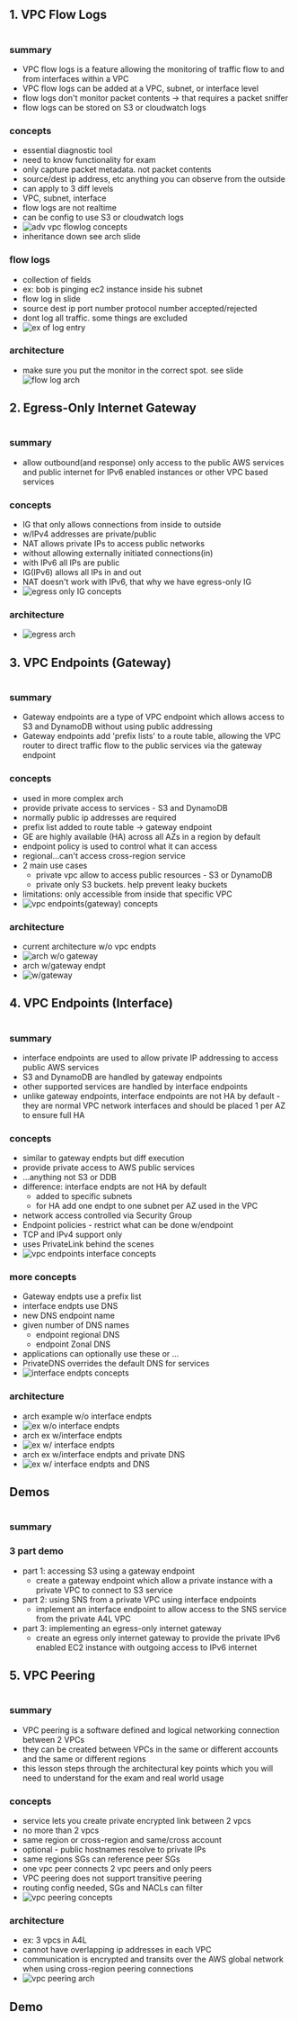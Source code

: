 ## 1. VPC Flow Logs

#

### summary

- VPC flow logs is a feature allowing the monitoring of traffic flow to and from interfaces within a VPC
- VPC flow logs can be added at a VPC, subnet, or interface level
- flow logs don't monitor packet contents -> that requires a packet sniffer
- flow logs can be stored on S3 or cloudwatch logs

### concepts

- essential diagnostic tool
- need to know functionality for exam
- only capture packet metadata. not packet contents
- source/dest ip address, etc anything you can observe from the outside
- can apply to 3 diff levels
- VPC, subnet, interface
- flow logs are not realtime
- can be config to use S3 or cloudwatch logs
- ![adv vpc flowlog concepts](img/advVPCflowlogconcepts.png)
- inheritance down see arch slide

### flow logs

- collection of fields
- ex: bob is pinging ec2 instance inside his subnet
- flow log in slide
- source dest ip port number protocol number accepted/rejected
- dont log all traffic. some things are excluded
- ![ex of log entry](img/advVPCflowlogentry.png)

### architecture

- make sure you put the monitor in the correct spot. see slide
  ![flow log arch](img/advVPCflowlogarch.png)

## 2. Egress-Only Internet Gateway

#

### summary

- allow outbound(and response) only access to the public AWS services and public internet for IPv6 enabled instances or other VPC based services

### concepts

- IG that only allows connections from inside to outside
- w/IPv4 addresses are private/public
- NAT allows private IPs to access public networks
- without allowing externally initiated connections(in)
- with IPv6 all IPs are public
- IG(IPv6) allows all IPs in and out
- NAT doesn't work with IPv6, that why we have egress-only IG
- ![egress only IG concepts](img/advVPCegressconcepts.png)

### architecture

- ![egress arch](img/advVPCegressarch.png)

## 3. VPC Endpoints (Gateway)

#

### summary

- Gateway endpoints are a type of VPC endpoint which allows access to S3 and DynamoDB without using public addressing
- Gateway endpoints add 'prefix lists' to a route table, allowing the VPC router to direct traffic flow to the public services via the gateway endpoint

### concepts

- used in more complex arch
- provide private access to services - S3 and DynamoDB
- normally public ip addresses are required
- prefix list added to route table -> gateway endpoint
- GE are highly available (HA) across all AZs in a region by default
- endpoint policy is used to control what it can access
- regional...can't access cross-region service
- 2 main use cases
  - private vpc allow to access public resources - S3 or DynamoDB
  - private only S3 buckets. help prevent leaky buckets
- limitations: only accessible from inside that specific VPC
- ![vpc endpoints(gateway) concepts](img/advVPCgwendpts.png)

### architecture

- current architecture w/o vpc endpts
- ![arch w/o gateway](img/advVPCendptsgwarch-old.png)
- arch w/gateway endpt
- ![w/gateway](img/advVPCendptsgw.png)

## 4. VPC Endpoints (Interface)

#

### summary

- interface endpoints are used to allow private IP addressing to access public AWS services
- S3 and DynamoDB are handled by gateway endpoints
- other supported services are handled by interface endpoints
- unlike gateway endpoints, interface endpoints are not HA by default - they are normal VPC network interfaces and should be placed 1 per AZ to ensure full HA

### concepts

- similar to gateway endpts but diff execution
- provide private access to AWS public services
- ...anything not S3 or DDB
- difference: interface endpts are not HA by default
  - added to specific subnets
  - for HA add one endpt to one subnet per AZ used in the VPC
- network access controlled via Security Group
- Endpoint policies - restrict what can be done w/endpoint
- TCP and IPv4 support only
- uses PrivateLink behind the scenes
- ![vpc endpoints interface concepts](img/advVPCendpts-interface.png)

### more concepts

- Gateway endpts use a prefix list
- interface endpts use DNS
- new DNS endpoint name
- given number of DNS names
  - endpoint regional DNS
  - endpoint Zonal DNS
- applications can optionally use these or ...
- PrivateDNS overrides the default DNS for services
- ![interface endpts concepts](img/advVPCinterfaceconcepts.png)

### architecture

- arch example w/o interface endpts
- ![ex w/o interface endpts](img/advVPCinterfacearch.png)
- arch ex w/interface endpts
- ![ex w/ interface endpts](img/advVPCwEndpts.png)
- arch ex w/interface endpts and private DNS
- ![ex w/ interface endpts and DNS](img/advVPCwEndptsDNS.png)

## Demos

#

### summary

### 3 part demo

- part 1: accessing S3 using a gateway endpoint
  - create a gateway endpoint which allow a private instance with a private VPC to connect to S3 service
- part 2: using SNS from a private VPC using interface endpoints
  - implement an interface endpoint to allow access to the SNS service from the private A4L VPC
- part 3: implementing an egress-only internet gateway
  - create an egress only internet gateway to provide the private IPv6 enabled EC2 instance with outgoing access to IPv6 internet

## 5. VPC Peering

#

### summary

- VPC peering is a software defined and logical networking connection between 2 VPCs
- they can be created between VPCs in the same or different accounts and the same or different regions
- this lesson steps through the architectural key points which you will need to understand for the exam and real world usage

### concepts

- service lets you create private encrypted link between 2 vpcs
- no more than 2 vpcs
- same region or cross-region and same/cross account
- optional - public hostnames resolve to private IPs
- same regions SGs can reference peer SGs
- one vpc peer connects 2 vpc peers and only peers
- VPC peering does not support transitive peering
- routing config needed, SGs and NACLs can filter
- ![vpc peering concepts](img/advVPCpeeringconcepts.png)

### architecture

- ex: 3 vpcs in A4L
- cannot have overlapping ip addresses in each VPC
- communication is encrypted and transits over the AWS global network when using cross-region peering connections
- ![vpc peering arch](img/advVPCpeeringarch.png)

## Demo

#
